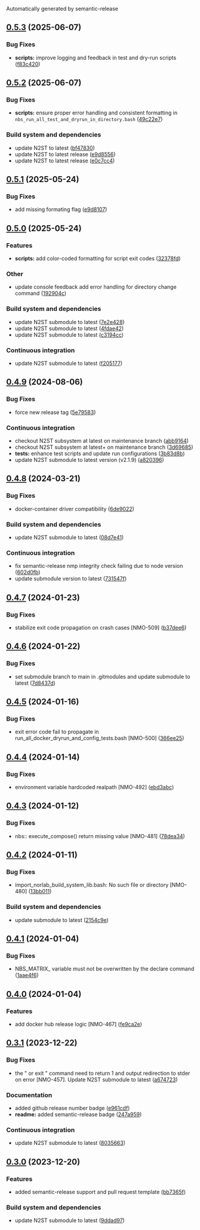 Automatically generated by semantic-release

## [0.5.3](https://github.com/norlab-ulaval/norlab-build-system/compare/v0.5.2...v0.5.3) (2025-06-07)

### Bug Fixes

* **scripts:** improve logging and feedback in test and dry-run scripts ([f83c420](https://github.com/norlab-ulaval/norlab-build-system/commit/f83c4201c8c023a302395a15ce7bb09160715f82))

## [0.5.2](https://github.com/norlab-ulaval/norlab-build-system/compare/v0.5.1...v0.5.2) (2025-06-07)

### Bug Fixes

* **scripts:** ensure proper error handling and consistent formatting in `nbs_run_all_test_and_dryrun_in_directory.bash` ([49c22e7](https://github.com/norlab-ulaval/norlab-build-system/commit/49c22e78162414dc0d935ccce19878903851f535))

### Build system and dependencies

* update N2ST to latest ([bf47830](https://github.com/norlab-ulaval/norlab-build-system/commit/bf47830eeff656a1fbffadb555c390a068b31003))
* update N2ST to latest release ([e9d8556](https://github.com/norlab-ulaval/norlab-build-system/commit/e9d85562a4a069c0350678a07278a8a6118a394b))
* update N2ST to latest release ([e0c7cc4](https://github.com/norlab-ulaval/norlab-build-system/commit/e0c7cc4585de4b704ec82e82d08dffc0740cca91))

## [0.5.1](https://github.com/norlab-ulaval/norlab-build-system/compare/v0.5.0...v0.5.1) (2025-05-24)

### Bug Fixes

* add missing formating flag ([e9d8107](https://github.com/norlab-ulaval/norlab-build-system/commit/e9d8107085eff083618c52ce2c0493cd12b0e932))

## [0.5.0](https://github.com/norlab-ulaval/norlab-build-system/compare/v0.4.9...v0.5.0) (2025-05-24)

### Features

* **scripts:** add color-coded formatting for script exit codes ([32378fd](https://github.com/norlab-ulaval/norlab-build-system/commit/32378fd4507b668ed674c00c539dcbf27fd066b6))

### Other

* update console feedback add error handling for directory change command ([192904c](https://github.com/norlab-ulaval/norlab-build-system/commit/192904ca9a43323d084dd7c0f93b31ed561ec512))

### Build system and dependencies

* update N2ST submodule to latest ([7e2e428](https://github.com/norlab-ulaval/norlab-build-system/commit/7e2e428a1783dfea3d1b478f84704349961c76df))
* update N2ST submodule to latest ([4fdae42](https://github.com/norlab-ulaval/norlab-build-system/commit/4fdae4259d9bc526dad1f2aa137d1545f8afd65a))
* update N2ST submodule to latest ([c3194cc](https://github.com/norlab-ulaval/norlab-build-system/commit/c3194cc3916f0a65db4ccfcfb012dcad8873c491))

### Continuous integration

* update N2ST submodule to latest ([f205177](https://github.com/norlab-ulaval/norlab-build-system/commit/f205177a785583143801292f738299aa74313d7a))

## [0.4.9](https://github.com/norlab-ulaval/norlab-build-system/compare/v0.4.8...v0.4.9) (2024-08-06)

### Bug Fixes

* force new release tag ([5e79583](https://github.com/norlab-ulaval/norlab-build-system/commit/5e795834c617ded638be4fc42c8bef3027e9699f))

### Continuous integration

* checkout N2ST subsystem at latest on maintenance branch ([abb9164](https://github.com/norlab-ulaval/norlab-build-system/commit/abb91641916188a846e5adb50d9ff333ea2f7486))
* checkout N2ST subsystem at latest+ on maintenance branch ([3d69685](https://github.com/norlab-ulaval/norlab-build-system/commit/3d696857116794a57befef74c839fc2b6ca08b54))
* **tests:** enhance test scripts and update run configurations ([3b83d8b](https://github.com/norlab-ulaval/norlab-build-system/commit/3b83d8b7cc4cb25f546ba8255f787f3230c715b8))
* update N2ST submodule to latest version (v2.1.9) ([a820396](https://github.com/norlab-ulaval/norlab-build-system/commit/a820396d72b69b319128501833abfade4dffb8fb))

## [0.4.8](https://github.com/norlab-ulaval/norlab-build-system/compare/v0.4.7...v0.4.8) (2024-03-21)


### Bug Fixes

* docker-container driver compatibility ([6de9022](https://github.com/norlab-ulaval/norlab-build-system/commit/6de90225ea88eef741792ceb4b1e06b96560bb09))


### Build system and dependencies

* update N2ST submodule to latest ([08d7e41](https://github.com/norlab-ulaval/norlab-build-system/commit/08d7e4190785f39f01815758eb039e1ba00c3b2e))


### Continuous integration

* fix semantic-release nmp integrity check failing due to node version ([602d0fb](https://github.com/norlab-ulaval/norlab-build-system/commit/602d0fbc4b5bc4f92512ad6540aecf89137650f1))
* update submodule version to latest ([731547f](https://github.com/norlab-ulaval/norlab-build-system/commit/731547fbcdf5784141bf338bacb016a1326dd78b))

## [0.4.7](https://github.com/norlab-ulaval/norlab-build-system/compare/v0.4.6...v0.4.7) (2024-01-23)


### Bug Fixes

* stabilize exit code propagation on crash cases [NMO-509] ([b37dee6](https://github.com/norlab-ulaval/norlab-build-system/commit/b37dee6ea5a21c56d42fa25b15063f54c7d0bdf6))

## [0.4.6](https://github.com/norlab-ulaval/norlab-build-system/compare/v0.4.5...v0.4.6) (2024-01-22)


### Bug Fixes

* set submodule branch to main in .gitmodules and update submodule to latest ([7d8437d](https://github.com/norlab-ulaval/norlab-build-system/commit/7d8437da73e25d30606033d3d6bb833995546a71))

## [0.4.5](https://github.com/norlab-ulaval/norlab-build-system/compare/v0.4.4...v0.4.5) (2024-01-16)


### Bug Fixes

* exit error code fail to propagate in run_all_docker_dryrun_and_config_tests.bash [NMO-500] ([366ee25](https://github.com/norlab-ulaval/norlab-build-system/commit/366ee25d3ea9814093635d2f27151d7d41acc852))

## [0.4.4](https://github.com/norlab-ulaval/norlab-build-system/compare/v0.4.3...v0.4.4) (2024-01-14)


### Bug Fixes

* environment variable hardcoded realpath [NMO-492] ([ebd3abc](https://github.com/norlab-ulaval/norlab-build-system/commit/ebd3abc92b467517d5e6ec35236d81c5660f15f7))

## [0.4.3](https://github.com/norlab-ulaval/norlab-build-system/compare/v0.4.2...v0.4.3) (2024-01-12)


### Bug Fixes

* nbs:: execute_compose() return missing value  [NMO-481] ([78dea34](https://github.com/norlab-ulaval/norlab-build-system/commit/78dea3461f3b0e96d9862267cf092d7f7119526c))

## [0.4.2](https://github.com/norlab-ulaval/norlab-build-system/compare/v0.4.1...v0.4.2) (2024-01-11)


### Bug Fixes

* import_norlab_build_system_lib.bash: No such file or directory [NMO-480] ([13bb011](https://github.com/norlab-ulaval/norlab-build-system/commit/13bb011f20bdd05a50c39cc8a1ae82f4e9585245))


### Build system and dependencies

* update submodule to latest ([2154c9e](https://github.com/norlab-ulaval/norlab-build-system/commit/2154c9e34f7c1c116ad05563e320cdd9b60e9b68))

## [0.4.1](https://github.com/norlab-ulaval/norlab-build-system/compare/v0.4.0...v0.4.1) (2024-01-04)


### Bug Fixes

* NBS_MATRIX_ variable must not be overwritten by the declare command ([1aae4f6](https://github.com/norlab-ulaval/norlab-build-system/commit/1aae4f6470183f7801c2f9d9fcf3674f9090c4da))

## [0.4.0](https://github.com/norlab-ulaval/norlab-build-system/compare/v0.3.1...v0.4.0) (2024-01-04)


### Features

* add docker hub release logic [NMO-467] ([fe9ca2e](https://github.com/norlab-ulaval/norlab-build-system/commit/fe9ca2efd2ee554e4df6fbd9c28f8dee5b0f6608))

## [0.3.1](https://github.com/norlab-ulaval/norlab-build-system/compare/v0.3.0...v0.3.1) (2023-12-22)


### Bug Fixes

* the " or exit " command need to return 1 and output redirection to stder on error [NMO-457]. Update N2ST submodule to latest ([a674723](https://github.com/norlab-ulaval/norlab-build-system/commit/a674723ab869dfac8fcef5a3a69306061c616a2a))


### Documentation

* added github release number badge ([e961cdf](https://github.com/norlab-ulaval/norlab-build-system/commit/e961cdfeb051d62238ea40f3eeeb4d5e90db2485))
* **readme:** added semantic-release badge ([247a959](https://github.com/norlab-ulaval/norlab-build-system/commit/247a95922990435f8b3cb40a196bb2214aa0ae2c))


### Continuous integration

* update N2ST submodule to latest ([8035663](https://github.com/norlab-ulaval/norlab-build-system/commit/80356637ed96f01a4ca33764b91b32e486583540))

## [0.3.0](https://github.com/norlab-ulaval/norlab-build-system/compare/v0.2.6...v0.3.0) (2023-12-20)


### Features

* added semantic-release support and pull request template ([bb7365f](https://github.com/norlab-ulaval/norlab-build-system/commit/bb7365f56e0d7c579209b20cdf5b673c53917641))


### Build system and dependencies

* update N2ST submodule to latest ([9ddad97](https://github.com/norlab-ulaval/norlab-build-system/commit/9ddad97b8d85bfbf75d8bd2ba7efc93f51a01047))
